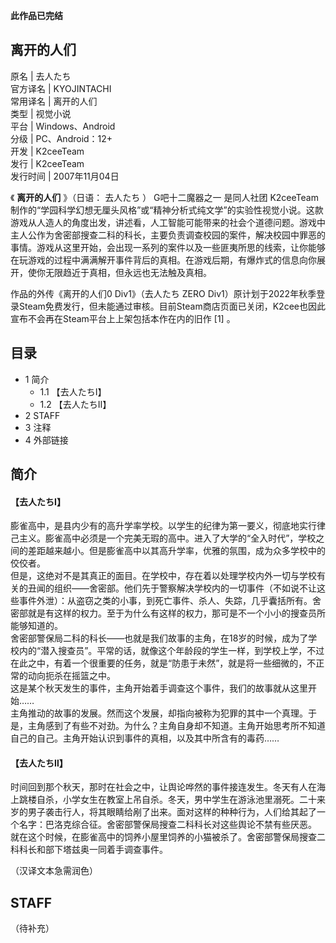 **此作品已完结**

离开的人们  
---  
原名  |  去人たち   
官方译名  |  KYOJINTACHI   
常用译名  |  离开的人们   
类型  |  视觉小说   
平台  |  Windows、Android   
分级  |  PC、Android：12+   
开发  |  K2ceeTeam   
发行  |  K2ceeTeam   
发行时间  |  2007年11月04日   
  
《 **离开的人们** 》（日语：  去人たち  ）  G吧十二魔器之一  是同人社团  K2ceeTeam
制作的“学园科学幻想无厘头风格”或“精神分析式纯文学”的实验性视觉小说。这款游戏从人造人的角度出发，讲述看，人工智能可能带来的社会个道德问题。游戏中主人公作为舍密部搜查二科的科长，主要负责调查校园的案件，解决校园中罪恶的事情。游戏从这里开始，会出现一系列的案件以及一些匪夷所思的线索，让你能够在玩游戏的过程中满满解开事件背后的真相。在游戏后期，有爆炸式的信息向你展开，使你无限趋近于真相，但永远也无法触及真相。

作品的外传《离开的人们0 Div1》（去人たち ZERO
Div1）原计划于2022年秋季登录Steam免费发行，但未能通过审核。目前Steam商店页面已关闭，K2cee也因此宣布不会再在Steam平台上上架包括本作在内的旧作
[1]  。

##  目录

  * 1  简介 
    * 1.1  【去人たちⅠ】 
    * 1.2  【去人たちⅡ】 
  * 2  STAFF 
  * 3  注释 
  * 4  外部链接 

##  简介

####  【去人たちⅠ】

膨雀高中，是县内少有的高升学率学校。以学生的纪律为第一要义，彻底地实行律己主义。膨雀高中必须是一个完美无瑕的高中。进入了大学的“全入时代”，学校之间的差距越来越小。但是膨雀高中以其高升学率，优雅的氛围，成为众多学校中的佼佼者。  
但是，这绝对不是其真正的面目。在学校中，存在着以处理学校内外一切与学校有关的丑闻的组织——舍密部。他们先于警察解决学校内的一切事件（不如说不让这些事件外泄）：从盗窃之类的小事，到死亡事件、杀人、失踪，几乎囊括所有。舍密部就是有这样的权力。至于为什么有这样的权力，那可是不一个小小的搜查员所能够知道的。  
舍密部警保局二科的科长——也就是我们故事的主角，在18岁的时候，成为了学校内的“潜入搜查员”。平常的话，就像这个年龄段的学生一样，到学校上学，不过在此之中，有着一个很重要的任务，就是“防患于未然”，就是将一些细微的，不正常的动向扼杀在摇篮之中。  
这是某个秋天发生的事件，主角开始着手调查这个事件，我们的故事就从这里开始……  
主角推动的故事的发展。然而这个发展，却指向被称为犯罪的其中一个真理。于是，主角感到了有些不对劲。为什么？主角自身却不知道。主角开始思考所不知道自己的自己。主角开始认识到事件的真相，以及其中所含有的毒药……

####  【去人たちⅡ】

时间回到那个秋天，那时在社会之中，让舆论哗然的事件接连发生。冬天有人在海上跳楼自杀，小学女生在教室上吊自杀。冬天，男中学生在游泳池里溺死。二十来岁的男子袭击行人，将其眼睛给剐了出来。面对这样的种种行为，人们给其起了一个名字：巴洛克综合征。舍密部警保局搜查二科科长对这些舆论不禁有些厌恶。  
就在这个时候，在膨雀高中的饲养小屋里饲养的小猫被杀了。舍密部警保局搜查二科科长和部下塔兹奥一同着手调查事件。

（汉译文本急需润色）

##  STAFF

（待补充）